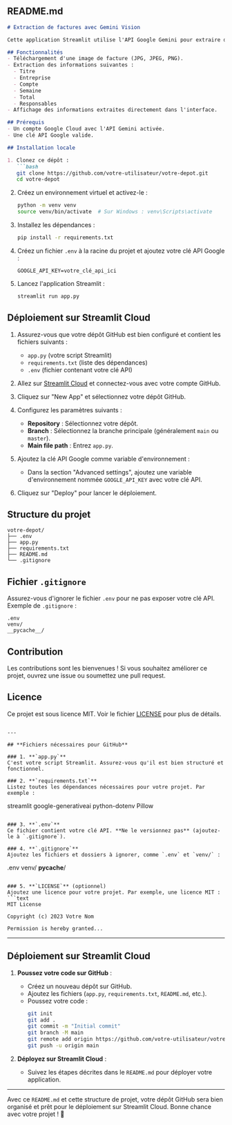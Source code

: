 
## **README.md**

```markdown
# Extraction de factures avec Gemini Vision

Cette application Streamlit utilise l'API Google Gemini pour extraire des informations à partir d'images de factures. Elle est déployée sur Streamlit Cloud et peut être utilisée pour automatiser l'extraction de données structurées à partir de documents.

## Fonctionnalités
- Téléchargement d'une image de facture (JPG, JPEG, PNG).
- Extraction des informations suivantes :
  - Titre
  - Entreprise
  - Compte
  - Semaine
  - Total
  - Responsables
- Affichage des informations extraites directement dans l'interface.

## Prérequis
- Un compte Google Cloud avec l'API Gemini activée.
- Une clé API Google valide.

## Installation locale

1. Clonez ce dépôt :
   ```bash
   git clone https://github.com/votre-utilisateur/votre-depot.git
   cd votre-depot
   ```

2. Créez un environnement virtuel et activez-le :
   ```bash
   python -m venv venv
   source venv/bin/activate  # Sur Windows : venv\Scripts\activate
   ```

3. Installez les dépendances :
   ```bash
   pip install -r requirements.txt
   ```

4. Créez un fichier `.env` à la racine du projet et ajoutez votre clé API Google :
   ```env
   GOOGLE_API_KEY=votre_clé_api_ici
   ```

5. Lancez l'application Streamlit :
   ```bash
   streamlit run app.py
   ```

## Déploiement sur Streamlit Cloud

1. Assurez-vous que votre dépôt GitHub est bien configuré et contient les fichiers suivants :
   - `app.py` (votre script Streamlit)
   - `requirements.txt` (liste des dépendances)
   - `.env` (fichier contenant votre clé API)

2. Allez sur [Streamlit Cloud](https://streamlit.io/cloud) et connectez-vous avec votre compte GitHub.

3. Cliquez sur "New App" et sélectionnez votre dépôt GitHub.

4. Configurez les paramètres suivants :
   - **Repository** : Sélectionnez votre dépôt.
   - **Branch** : Sélectionnez la branche principale (généralement `main` ou `master`).
   - **Main file path** : Entrez `app.py`.

5. Ajoutez la clé API Google comme variable d'environnement :
   - Dans la section "Advanced settings", ajoutez une variable d'environnement nommée `GOOGLE_API_KEY` avec votre clé API.

6. Cliquez sur "Deploy" pour lancer le déploiement.

## Structure du projet
```
votre-depot/
├── .env
├── app.py
├── requirements.txt
├── README.md
└── .gitignore
```

## Fichier `.gitignore`
Assurez-vous d'ignorer le fichier `.env` pour ne pas exposer votre clé API. Exemple de `.gitignore` :
```
.env
venv/
__pycache__/
```

## Contribution
Les contributions sont les bienvenues ! Si vous souhaitez améliorer ce projet, ouvrez une issue ou soumettez une pull request.

## Licence
Ce projet est sous licence MIT. Voir le fichier [LICENSE](LICENSE) pour plus de détails.
```

---

## **Fichiers nécessaires pour GitHub**

### 1. **`app.py`**
C'est votre script Streamlit. Assurez-vous qu'il est bien structuré et fonctionnel.

### 2. **`requirements.txt`**
Listez toutes les dépendances nécessaires pour votre projet. Par exemple :
```
streamlit
google-generativeai
python-dotenv
Pillow
```

### 3. **`.env`**
Ce fichier contient votre clé API. **Ne le versionnez pas** (ajoutez-le à `.gitignore`).

### 4. **`.gitignore`**
Ajoutez les fichiers et dossiers à ignorer, comme `.env` et `venv/` :
```
.env
venv/
__pycache__/
```

### 5. **`LICENSE`** (optionnel)
Ajoutez une licence pour votre projet. Par exemple, une licence MIT :
```text
MIT License

Copyright (c) 2023 Votre Nom

Permission is hereby granted...
```

---

## **Déploiement sur Streamlit Cloud**

1. **Poussez votre code sur GitHub** :
   - Créez un nouveau dépôt sur GitHub.
   - Ajoutez les fichiers (`app.py`, `requirements.txt`, `README.md`, etc.).
   - Poussez votre code :
     ```bash
     git init
     git add .
     git commit -m "Initial commit"
     git branch -M main
     git remote add origin https://github.com/votre-utilisateur/votre-depot.git
     git push -u origin main
     ```

2. **Déployez sur Streamlit Cloud** :
   - Suivez les étapes décrites dans le `README.md` pour déployer votre application.

---

Avec ce `README.md` et cette structure de projet, votre dépôt GitHub sera bien organisé et prêt pour le déploiement sur Streamlit Cloud. Bonne chance avec votre projet ! 🚀